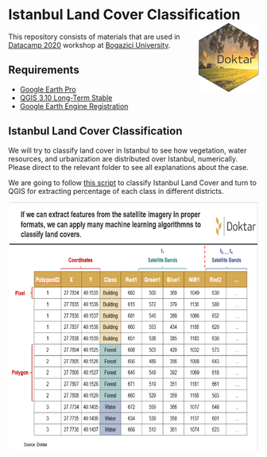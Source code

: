 # Istanbul Land Cover Classification <a href='https://www.doktar.com/'><img src='../../images/doktarhex2.png' align="right" height="139" /></a>

This repository consists of materials that are used
in [Datacamp 2020](http://datacamp.boun.edu.tr/) workshop
 at [Bogazici University](http://www.boun.edu.tr/en-US/Index).


## Requirements

- [Google Earth Pro](https://www.google.com/intl/tr/earth/versions/)
- [QGIS 3.10 Long-Term Stable](https://qgis.org/en/site/forusers/download.html)
- [Google Earth Engine Registration](https://code.earthengine.google.com/)

## Istanbul Land Cover Classification

We will try to classify land cover in Istanbul to see
how vegetation, water resources, and urbanization are distributed over Istanbul, numerically.
Please direct to the relevant folder to see all explanations about the case.

We are going to follow [this script](https://code.earthengine.google.com/d3fd4b67ade807ea3d72c409070916f7) to classify
Istanbul Land Cover and turn to QGIS for extracting percentage of each class in different districts.


<div align="center"><img src="../../images/PixelBasedClassification.png" width="500" height="500" ></div>

